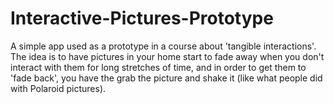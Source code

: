 # Interactive-Pictures-Prototype
 A simple app used as a prototype in a course about 'tangible interactions'. The idea is to have pictures in your home start to fade away when you don't interact with them for long stretches of time, and in order to get them to 'fade back', you have the grab the picture and shake it (like what people did with Polaroid pictures). 
